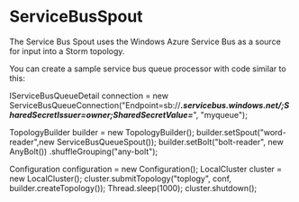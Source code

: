 ServiceBusSpout
===============

The Service Bus Spout uses the Windows Azure Service Bus as a source for input into a Storm topology.

You can create a sample service bus queue processor with code similar to this:

IServiceBusQueueDetail connection = new ServiceBusQueueConnection("Endpoint=sb://***.servicebus.windows.net/;SharedSecretIssuer=owner;SharedSecretValue=***", "myqueue");

TopologyBuilder builder = new TopologyBuilder();
builder.setSpout("word-reader",new ServiceBusQueueSpout());
builder.setBolt("bolt-reader", new AnyBolt())
    .shuffleGrouping("any-bolt");

Configuration configuration = new Configuration();
LocalCluster cluster = new LocalCluster();
cluster.submitTopology("toplogy", conf, builder.createTopology());
Thread.sleep(1000);
cluster.shutdown();

